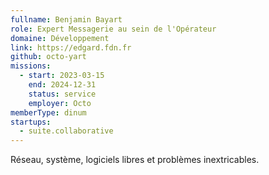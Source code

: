 ```yaml
---
fullname: Benjamin Bayart
role: Expert Messagerie au sein de l'Opérateur
domaine: Développement
link: https://edgard.fdn.fr
github: octo-yart
missions:
  - start: 2023-03-15
    end: 2024-12-31
    status: service
    employer: Octo
memberType: dinum
startups:
  - suite.collaborative
---
```


Réseau, système, logiciels libres et problèmes inextricables.
